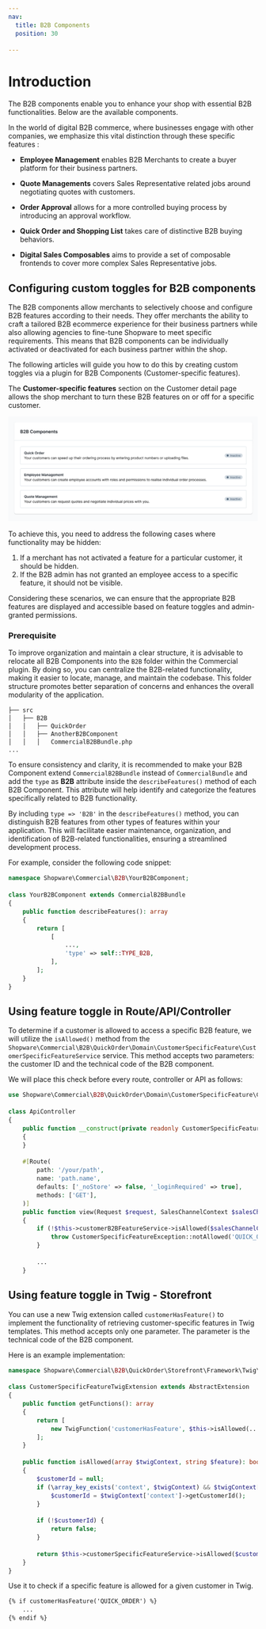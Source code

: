```yaml
---
nav:
  title: B2B Components
  position: 30

---
```


# Introduction

The B2B components enable you to enhance your shop with essential B2B functionalities. Below are the available components.

In the world of digital B2B commerce, where businesses engage with other companies, we emphasize this vital distinction through these specific features :

* **Employee Management** enables B2B Merchants to create a buyer platform for their business partners.

* **Quote Managements** covers Sales Representative related jobs around negotiating quotes with customers.

* **Order Approval** allows for a more controlled buying process by introducing an approval workflow.

* **Quick Order and Shopping List** takes care of distinctive B2B buying behaviors.

* **Digital Sales Composables** aims to provide a set of composable frontends to cover more complex Sales Representative jobs.

## Configuring custom toggles for B2B components

The B2B components allow merchants to selectively choose and configure B2B features according to their needs. They offer merchants the ability to craft a tailored B2B ecommerce experience for their business partners while also allowing agencies to fine-tune Shopware to meet specific requirements. This means that B2B components can be individually activated or deactivated for each business partner within the shop.

The following articles will guide you how to do this by creating custom toggles via a plugin for B2B Components (Customer-specific features).

The **Customer-specific features** section on the Customer detail page allows the shop merchant to turn these B2B features on or off for a specific customer.

![Feature Toggles](../../../assets/b2b-feature-toggles.png)

To achieve this, you need to address the following cases where functionality may be hidden:

1. If a merchant has not activated a feature for a particular customer, it should be hidden.
2. If the B2B admin has not granted an employee access to a specific feature, it should not be visible.

Considering these scenarios, we can ensure that the appropriate B2B features are displayed and accessible based on feature toggles and admin-granted permissions.

### Prerequisite

To improve organization and maintain a clear structure, it is advisable to relocate all B2B Components into the `B2B` folder within the Commercial plugin. By doing so, you can centralize the B2B-related functionality, making it easier to locate, manage, and maintain the codebase. This folder structure promotes better separation of concerns and enhances the overall modularity of the application.

```text
├── src
│   ├── B2B
│   │   ├── QuickOrder
│   │   ├── AnotherB2BComponent
│   │   │   CommercialB2BBundle.php
...
```

To ensure consistency and clarity, it is recommended to make your B2B Component extend `CommercialB2BBundle` instead of `CommercialBundle` and add the `type` as **B2B** attribute inside the `describeFeatures()` method of each B2B Component. This attribute will help identify and categorize the features specifically related to B2B functionality.

By including `type => 'B2B'` in the `describeFeatures()` method, you can distinguish B2B features from other types of features within your application. This will facilitate easier maintenance, organization, and identification of B2B-related functionalities, ensuring a streamlined development process.

For example, consider the following code snippet:

```php
namespace Shopware\Commercial\B2B\YourB2BComponent;

class YourB2BComponent extends CommercialB2BBundle
{
    public function describeFeatures(): array
    {
        return [
            [
                ...,
                'type' => self::TYPE_B2B,
            ],
        ];
    }
}
```

## Using feature toggle in Route/API/Controller

To determine if a customer is allowed to access a specific B2B feature, we will utilize the `isAllowed()` method from the `Shopware\Commercial\B2B\QuickOrder\Domain\CustomerSpecificFeature\CustomerSpecificFeatureService` service. This method accepts two parameters: the customer ID and the technical code of the B2B component.

We will place this check before every route, controller or API as follows:

```php
use Shopware\Commercial\B2B\QuickOrder\Domain\CustomerSpecificFeature\CustomerSpecificFeatureService;
 
class ApiController
{
    public function __construct(private readonly CustomerSpecificFeatureService $customerSpecificFeatureService)
    {
    }

    #[Route(
        path: '/your/path',
        name: 'path.name',
        defaults: ['_noStore' => false, '_loginRequired' => true],
        methods: ['GET'],
    )]
    public function view(Request $request, SalesChannelContext $salesChannelContext): Response
    {
        if (!$this->customerB2BFeatureService->isAllowed($salesChannelContext->getCustomerId(), 'QUICK_ORDER')) {
            throw CustomerSpecificFeatureException::notAllowed('QUICK_ORDER');
        }

        ...
    }
```

## Using feature toggle in Twig - Storefront

You can use a new Twig extension called `customerHasFeature()` to implement the functionality of retrieving customer-specific features in Twig templates. This method accepts only one parameter. The parameter is the technical code of the B2B component.

Here is an example implementation:

```php
namespace Shopware\Commercial\B2B\QuickOrder\Storefront\Framework\Twig\Extension;

class CustomerSpecificFeatureTwigExtension extends AbstractExtension
{
    public function getFunctions(): array
    {
        return [
            new TwigFunction('customerHasFeature', $this->isAllowed(...), ['needs_context' => true]),
        ];
    }

    public function isAllowed(array $twigContext, string $feature): bool
    {
        $customerId = null;
        if (\array_key_exists('context', $twigContext) && $twigContext['context'] instanceof SalesChannelContext) {
            $customerId = $twigContext['context']->getCustomerId();
        }
        
        if (!$customerId) {
            return false;
        }
        
        return $this->customerSpecificFeatureService->isAllowed($customerId, $feature);
    }
}
```

Use it to check if a specific feature is allowed for a given customer in Twig.

```html
{% if customerHasFeature('QUICK_ORDER') %}
    ...
{% endif %}
```
